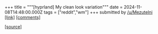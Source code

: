 +++
title = """[hyprland] My clean look variation"""
date = 2024-11-08T14:48:00.000Z
tags = ["reddit","wm"]
+++
submitted by [/u/Mezutelni](https://www.reddit.com/user/Mezutelni)  
[\[link\]](https://www.reddit.com/gallery/1glpkuw) [\[comments\]](https://www.reddit.com/r/unixporn/comments/1gmk7fk/hyprland_my_clean_look_variation/)

[[source]](https://www.reddit.com/r/unixporn/comments/1gmk7fk/hyprland_my_clean_look_variation/)
